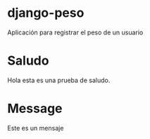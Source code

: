 # django-peso
Aplicación para registrar el peso de un usuario

# Saludo
Hola esta es una prueba de saludo.

# Message
Este es un mensaje

